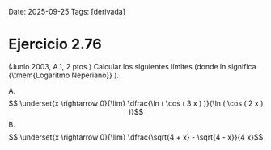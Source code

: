 Date: 2025-09-25
Tags: [derivada]

# Ejercicio 2.76

 (Junio 2003, A.1, 2 ptos.) Calcular los siguientes límites (donde ln significa  {\tmem{Logaritmo Neperiano}} ).

A.   $$ \underset{x \rightarrow 0}{\lim} \dfrac{\ln ( \cos ( 3 x ) )}{\ln ( \cos ( 2 x ) )}$$ 
B.   $$ \underset{x \rightarrow 0}{\lim} \dfrac{\sqrt{4 + x} - \sqrt{4 - x}}{4 x}$$ 
